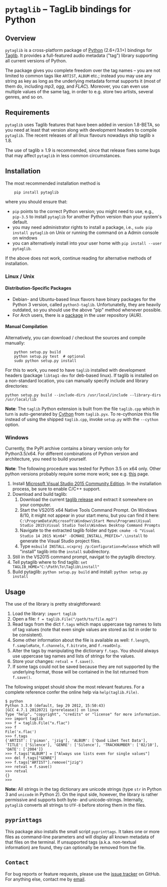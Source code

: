 # `pytaglib` – TagLib bindings for Python

## Overview
`pytaglib` is a cross-platform package of [Python](http://www.python.org) (2.6+/3.1+) bindings for
[Taglib](http://taglib.github.io). It provides a full-featured audio metadata ("tag") library supporting
all current versions of Python.

The package gives you complete freedom over the tag names – you are not limited to common tags like
`ARTIST`, `ALBUM` etc.; instead you may use any string as key as long as the underlying metadata
format supports it (most of them do, including *mp3*, *ogg*, and *FLAC*). Moreover, you can even
use multiple values of the same tag, in order to e.g. store two artists, several genres, and so on.


## Requirements
`pytaglib` uses Taglib features that have been added in version 1.8-BETA, so you need at least that
version along with development headers to compile `pytaglib`. The recent releases of all linux
flavours nowadays ship taglib ≥ 1.8.

The use of taglib ≥ 1.9 is recommended, since that release fixes some bugs that may affect
`pytaglib` in less common circumstances.

## Installation
The most recommended installation method is

        pip install pytaglib

where you should ensure that:
* `pip` points to the correct Python version; you might need to use, e.g., `pip-3.5` to install `pytaglib` for another Python version than your system's default.
* you may need administrator rights to install a package, i.e., `sudo pip install pytaglib` on Unix or running the command on a Admin console on windows
* you can alternatively install into your user home with `pip install --user pytaglib`.

If the above does not work, continue reading for alternative methods of installation.

### Linux / Unix
#### Distribution-Specific Packages
* Debian- and Ubuntu-based linux flavors have binary packages for the Python 3 version, called `python3-taglib`. Unfortunatelly, they are heavily outdated, so you should use the above "pip" method whenever possible.
* For Arch users, there is a [package](https://aur.archlinux.org/packages/python-pytaglib/) in the user repository (AUR).
#### Manual Compilation
Alternatively, you can download / checkout the sources and compile manually:

        python setup.py build
        python setup.py test  # optional
        sudo python setup.py install

For this to work, you need to have `taglib` installed with development headers (package `libtag1-dev` for deb-based linux). If taglib is installed on a non-standard location, you can manually specify include and library directories:

    python setup.py build --include-dirs /usr/local/include --library-dirs /usr/local/lib

**Note**: The `taglib` Python extension is built from the file `taglib.cpp` which in turn is
auto-generated by [Cython](http://www.cython.org) from `taglib.pyx`. To re-cythonize this file
instead of using the shipped `taglib.cpp`, invoke `setup.py` with the `--cython` option.

### Windows

Currently, the PyPI archive contains a binary version only for Python3.5/x64. For different combinations of Python version and architecture, you need to build yourself.

**Note**: The following procedure was tested for Python 3.5 on x64 only. Other python versions probably require some more work; see e.g. [this](https://blog.ionelmc.ro/2014/12/21/compiling-python-extensions-on-windows/) page.

1. Install [Microsoft Visual Studio 2015 Community Edition](https://www.visualstudio.com/downloads/download-visual-studio-vs). In the installation process, be sure to enable C/C++ support.
2. Download and build taglib:
    1. Download the current [taglib release](https://github.com/taglib/taglib/releases) and extract it somewhere   on your computer.
    2. Start the VS2015 x64 Native Tools Command Prompt. On Windows 8/10, it might not appear in your start menu, but you can find it here: `C:\ProgramData\Microsoft\Windows\Start Menu\Programs\Visual Studio 2015\Visual Studio Tools\Windows Desktop Command Prompts`
    3. Navigate to the extracted taglib folder and type: `cmake -G "Visual Studio 14 2015 Win64" -DCMAKE_INSTALL_PREFIX=".\install` to generate the Visual Studio project files.
    4. Type `msbuild INSTALL.vcxproj /p:Configuration=Release` which will "install" taglib into the `install` subdirectory.
3. Still in the VS2015 command prompt, navigat to the pytaglib directory.
4. Tell pytaglib where to find taglib: `set TAGLIB_HOME="C:\Path\To\Taglib\install"`
5. Build pytaglib: `python setup.py build` and install: `python setup.py install`

## Usage

The use of the library is pretty straightforward:

1.  Load the library: `import taglib`
2.  Open a file: `f = taglib.File("/path/to/file.mp3")`
3.  Read tags from the dict `f.tags` which maps uppercase tag names to lists of tag values (note
    that even single values are stored as list in order to be consistent).
4.  Some other information about the file is available as well: `f.length`,
    `f.sampleRate`, `f.channels`, `f.bitrate`, and `f.readOnly`.
5.  Alter the tags by manipulating the dictionary `f.tags`. You should always
    use uppercase tag names and lists of strings for the values.
6.  Store your changes: `retval = f.save()`.
7.  If some tags could not be saved because they are not supported by the
    underlying format, those will be contained in the list returned from
    `f.save()`.
 
The following snippet should show the most relevant features. For a complete
reference confer the online help via `help(taglib.File)`.

    $ python
    Python 3.3.0 (default, Sep 29 2012, 15:50:43)
    [GCC 4.7.1 20120721 (prerelease)] on linux
    Type "help", "copyright", "credits" or "license" for more information.
    >>> import taglib
    >>> f = taglib.File("x.flac")
    >>> f
    File('x.flac')
    >>> f.tags
    {'ARTIST': ['piman', 'jzig'], 'ALBUM': ['Quod Libet Test Data'], 'TITLE': ['Silence'], 'GENRE': ['Silence'], 'TRACKNUMBER': ['02/10'], 'DATE': ['2004']}
    >>> f.tags["ALBUM"] = ["Always use lists even for single values"]
    >>> del f.tags["GENRE"]
    >>> f.tags["ARTIST"].remove("jzig")
    >>> retval = f.save()
    >>> retval
    {}
    >>>

**Note:** All strings in the tag dictionary are unicode strings (type `str` in Python 3 and `unicode` in Python 2). On the input side, however, the library is rather permissive and supports both byte- and unicode-strings. Internally, `pytaglib` converts
all strings to `UTF-8` before storing them in the files.

## `pyprinttags`
This package also installs the small script `pyprinttags`. It takes one or more files as
command-line parameters and will display all known metadata of that files on the terminal.
If unsupported tags (a.k.a. non-textual information) are found, they can optionally be removed
from the file.

## `Contact`
For bug reports or feature requests, please use the
[issue tracker](https://github.com/supermihi/pytaglib/issues) on GitHub. For anything else, contact
me by [email](mailto:michaelhelmling@posteo.de).
